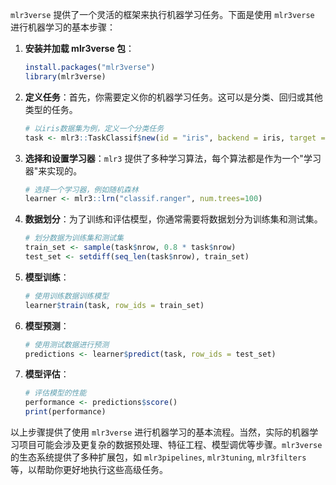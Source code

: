 `mlr3verse` 提供了一个灵活的框架来执行机器学习任务。下面是使用 `mlr3verse` 进行机器学习的基本步骤：

1. **安装并加载 mlr3verse 包**：
   ```R
   install.packages("mlr3verse")
   library(mlr3verse)
   ```

2. **定义任务**：首先，你需要定义你的机器学习任务。这可以是分类、回归或其他类型的任务。
   ```R
   # 以iris数据集为例，定义一个分类任务
   task <- mlr3::TaskClassif$new(id = "iris", backend = iris, target = "Species")
   ```

3. **选择和设置学习器**：`mlr3` 提供了多种学习算法，每个算法都是作为一个"学习器"来实现的。
   ```R
   # 选择一个学习器，例如随机森林
   learner <- mlr3::lrn("classif.ranger", num.trees=100)
   ```

4. **数据划分**：为了训练和评估模型，你通常需要将数据划分为训练集和测试集。
   ```R
   # 划分数据为训练集和测试集
   train_set <- sample(task$nrow, 0.8 * task$nrow)
   test_set <- setdiff(seq_len(task$nrow), train_set)
   ```

5. **模型训练**：
   ```R
   # 使用训练数据训练模型
   learner$train(task, row_ids = train_set)
   ```

6. **模型预测**：
   ```R
   # 使用测试数据进行预测
   predictions <- learner$predict(task, row_ids = test_set)
   ```

7. **模型评估**：
   ```R
   # 评估模型的性能
   performance <- predictions$score()
   print(performance)
   ```

以上步骤提供了使用 `mlr3verse` 进行机器学习的基本流程。当然，实际的机器学习项目可能会涉及更复杂的数据预处理、特征工程、模型调优等步骤。`mlr3verse` 的生态系统提供了多种扩展包，如 `mlr3pipelines`, `mlr3tuning`, `mlr3filters` 等，以帮助你更好地执行这些高级任务。